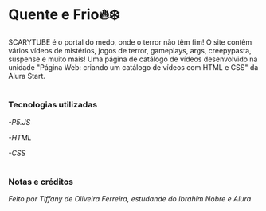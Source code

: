 <h1>Quente e Frio🔥❄️</h1>

SCARYTUBE é o portal do medo, onde o terror não têm fim! O site contêm vários vídeos de mistérios, jogos de terror, gameplays, args, creepypasta, suspense e muito mais! Uma página de catálogo de vídeos desenvolvido na unidade "Página Web: criando um catálogo de vídeos com HTML e CSS" da Alura Start.

#

<h3>Tecnologias utilizadas</h3>

_-P5.JS_

_-HTML_

_-CSS_

#

<h3>Notas e créditos</h3>

_Feito por Tiffany de Oliveira Ferreira, estudande do Ibrahim Nobre e Alura_

